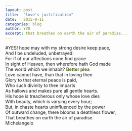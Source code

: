 ```yaml
---
layout: post
title:  "love's justification"
date:   2015-9-11
categories: blog
author: YVO
excerpt: that breathes on earth the air of paradise...
---
```

#YES!
hope may with my strong desire keep pace, <br>
And I be undeluded, unbetrayed: <br>
For if of our affections none find grace <br>
In sight of Heaven, then wherefore hath God made <br>
The world which we inhabit? <span style="color: #556b2f;">**Better plea** </span><br>
Love cannot have, than that in loving thee <br>
Glory to that eternal peace is paid, <br>
Who such divinity to thee imparts <br>
As hallows and makes pure all gentle hearts. <br>
His hope is treacherous only whose love dies <br>
With beauty, which is varying every hour; <br>
But, in chaste hearts uninfluenced by the power <br>
Of outward change, there blooms a deathless flower, <br>
That breathes on earth the air of paradise. <br>
Michelangelo



